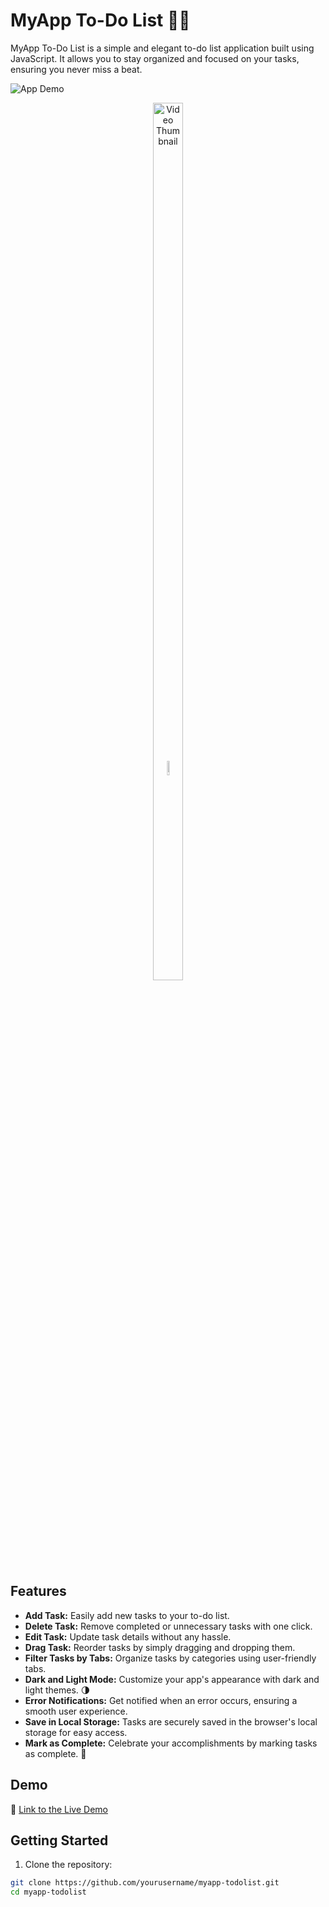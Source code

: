 # MyApp To-Do List 📝✨

MyApp To-Do List is a simple and elegant to-do list application built using JavaScript. It allows you to stay organized and focused on your tasks, ensuring you never miss a beat.

![App Demo](screenshots/app-demo.gif)

<p align="center">
  <a href="https://youtu.be/iYdReiozsCw" target="_blank"  style="position: relative; display: inline-block;">
    <img src="http://img.youtube.com/vi/iYdReiozsCw/0.jpg" alt="Video Thumbnail" style="width:60%; max-width:600px; position: relative;">
    <img src="https://img.icons8.com/ios-glyphs/90/000000/play-button-circled.png" alt="Play Button" style="position: absolute; top:50%; left: 50%; transform: translate(-50%, -50%);  width: 10%; max-width: 60px;">
  </a>
</p>


## Features

- **Add Task:** Easily add new tasks to your to-do list.
- **Delete Task:** Remove completed or unnecessary tasks with one click.
- **Edit Task:** Update task details without any hassle.
- **Drag Task:** Reorder tasks by simply dragging and dropping them.
- **Filter Tasks by Tabs:** Organize tasks by categories using user-friendly tabs.
- **Dark and Light Mode:** Customize your app's appearance with dark and light themes. 🌗
- **Error Notifications:** Get notified when an error occurs, ensuring a smooth user experience.
- **Save in Local Storage:** Tasks are securely saved in the browser's local storage for easy access.
- **Mark as Complete:** Celebrate your accomplishments by marking tasks as complete. 🎉

## Demo

🔗 [Link to the Live Demo](https://mo-76.github.io/todo-list-app-js/)

## Getting Started

1. Clone the repository:

```bash
git clone https://github.com/yourusername/myapp-todolist.git
cd myapp-todolist
